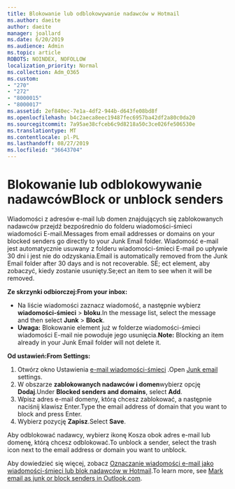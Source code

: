 ```yaml
---
title: Blokowanie lub odblokowywanie nadawców w Hotmail
ms.author: daeite
author: daeite
manager: joallard
ms.date: 6/20/2019
ms.audience: Admin
ms.topic: article
ROBOTS: NOINDEX, NOFOLLOW
localization_priority: Normal
ms.collection: Adm_O365
ms.custom:
- "270"
- "272"
- "8000015"
- "8000017"
ms.assetid: 2ef840ec-7e1a-4df2-944b-d643fe08bd8f
ms.openlocfilehash: b4c2aeca8eec19487fec6957ba42df2a80c0da20
ms.sourcegitcommit: 7a95ae38cfceb6c9d8218a50c3ce026fe506530e
ms.translationtype: MT
ms.contentlocale: pl-PL
ms.lasthandoff: 08/27/2019
ms.locfileid: "36643704"
---
```

# <a name="block-or-unblock-senders"></a><span data-ttu-id="97d96-102">Blokowanie lub odblokowywanie nadawców</span><span class="sxs-lookup"><span data-stu-id="97d96-102">Block or unblock senders</span></span>

<span data-ttu-id="97d96-103">Wiadomości z adresów e-mail lub domen znajdujących się zablokowanych nadawców przejdź bezpośrednio do folderu wiadomości-śmieci wiadomości E-mail.</span><span class="sxs-lookup"><span data-stu-id="97d96-103">Messages from email addresses or domains on your blocked senders go directly to your Junk Email folder.</span></span> <span data-ttu-id="97d96-104">Wiadomość e-mail jest automatycznie usuwany z folderu wiadomości-śmieci E-mail po upływie 30 dni i jest nie do odzyskania.</span><span class="sxs-lookup"><span data-stu-id="97d96-104">Email is automatically removed from the Junk Email folder after 30 days and is not recoverable.</span></span> <span data-ttu-id="97d96-105">SE; ect element, aby zobaczyć, kiedy zostanie usunięty.</span><span class="sxs-lookup"><span data-stu-id="97d96-105">Se;ect an item to see when it will be removed.</span></span>

<span data-ttu-id="97d96-106">**Ze skrzynki odbiorczej:**</span><span class="sxs-lookup"><span data-stu-id="97d96-106">**From your inbox:**</span></span>

- <span data-ttu-id="97d96-107">Na liście wiadomości zaznacz wiadomość, a następnie wybierz **wiadomości-śmieci** > **bloku**.</span><span class="sxs-lookup"><span data-stu-id="97d96-107">In the message list, select the message and then select **Junk** > **Block**.</span></span>
- <span data-ttu-id="97d96-108">**Uwaga:** Blokowanie element już w folderze wiadomości-śmieci wiadomości E-mail nie powoduje jego usunięcia.</span><span class="sxs-lookup"><span data-stu-id="97d96-108">**Note:** Blocking an item already in your Junk Email folder will not delete it.</span></span>

<span data-ttu-id="97d96-109">**Od ustawień:**</span><span class="sxs-lookup"><span data-stu-id="97d96-109">**From Settings:**</span></span>

1. <span data-ttu-id="97d96-110">Otwórz okno Ustawienia [e-mail wiadomości-śmieci](https://outlook.live.com/mail/options/mail/junkEmail) .</span><span class="sxs-lookup"><span data-stu-id="97d96-110">Open [Junk email](https://outlook.live.com/mail/options/mail/junkEmail) settings.</span></span>
2. <span data-ttu-id="97d96-111">W obszarze **zablokowanych nadawców i domen**wybierz opcję **Dodaj**.</span><span class="sxs-lookup"><span data-stu-id="97d96-111">Under **Blocked senders and domains**, select **Add**.</span></span>
3. <span data-ttu-id="97d96-112">Wpisz adres e-mail domeny, którą chcesz zablokować, a następnie naciśnij klawisz Enter.</span><span class="sxs-lookup"><span data-stu-id="97d96-112">Type the email address of domain that you want to block and press Enter.</span></span>
4. <span data-ttu-id="97d96-113">Wybierz pozycję **Zapisz**.</span><span class="sxs-lookup"><span data-stu-id="97d96-113">Select **Save**.</span></span>

<span data-ttu-id="97d96-114">Aby odblokować nadawcy, wybierz ikonę Kosza obok adres e-mail lub domenę, którą chcesz odblokować.</span><span class="sxs-lookup"><span data-stu-id="97d96-114">To unblock a sender, select the trash icon next to the email address or domain you want to unblock.</span></span>

<span data-ttu-id="97d96-115">Aby dowiedzieć się więcej, zobacz [Oznaczanie wiadomości e-mail jako wiadomości-śmieci lub blok nadawców w Hotmail](https://support.office.com/article/a3ece97b-82f8-4a5e-9ac3-e92fa6427ae4?wt.mc_id=Office_Outlook_com_Alchemy).</span><span class="sxs-lookup"><span data-stu-id="97d96-115">To learn more, see [Mark email as junk or block senders in Outlook.com](https://support.office.com/article/a3ece97b-82f8-4a5e-9ac3-e92fa6427ae4?wt.mc_id=Office_Outlook_com_Alchemy).</span></span>